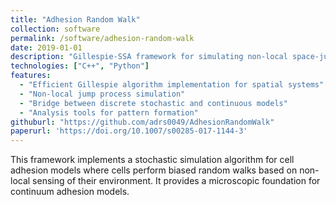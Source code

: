 ```yaml
---
title: "Adhesion Random Walk"
collection: software
permalink: /software/adhesion-random-walk
date: 2019-01-01
description: "Gillespie-SSA framework for simulating non-local space-jump processes, connecting microscopic cell behavior to macroscopic tissue patterns."
technologies: ["C++", "Python"]
features:
  - "Efficient Gillespie algorithm implementation for spatial systems"
  - "Non-local jump process simulation"
  - "Bridge between discrete stochastic and continuous models"
  - "Analysis tools for pattern formation"
githuburl: "https://github.com/adrs0049/AdhesionRandomWalk"
paperurl: 'https://doi.org/10.1007/s00285-017-1144-3'
---
```


This framework implements a stochastic simulation algorithm for cell adhesion models where cells perform biased random walks based on non-local sensing of their environment. It provides a microscopic foundation for continuum adhesion models.

